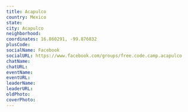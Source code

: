 ```yaml
---
title: Acapulco
country: Mexico
state: 
city: Acapulco
neighborhood: 
coordinates: 16.860291, -99.876832
plusCode:
socialName: Facebook
socialURL: https://www.facebook.com/groups/free.code.camp.acapulco
chatName:
chatURL:
eventName:
eventURL:
leaderName:
leaderURL:
oldPhoto: 
coverPhoto:
---
```

